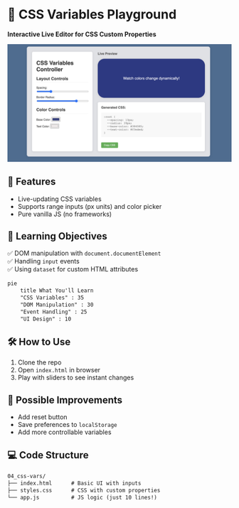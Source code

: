 # 🎨 CSS Variables Playground  
**Interactive Live Editor for CSS Custom Properties**  

![App Screenshot](Screenshot.png)

## 🚀 Features  
- Live-updating CSS variables  
- Supports range inputs (px units) and color picker  
- Pure vanilla JS (no frameworks)  

## 📖 Learning Objectives  
✅ DOM manipulation with `document.documentElement`  
✅ Handling `input` events  
✅ Using `dataset` for custom HTML attributes  

```mermaid
pie
    title What You'll Learn
    "CSS Variables" : 35
    "DOM Manipulation" : 30
    "Event Handling" : 25
    "UI Design" : 10
```

## 🛠 How to Use  
1. Clone the repo  
2. Open `index.html` in browser  
3. Play with sliders to see instant changes  

## 🔧 Possible Improvements  
- Add reset button  
- Save preferences to `localStorage`  
- Add more controllable variables  

## 💻 Code Structure  
```plaintext
04_css-vars/
├── index.html      # Basic UI with inputs  
├── styles.css      # CSS with custom properties  
└── app.js          # JS logic (just 10 lines!)
```

